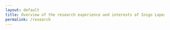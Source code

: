 ```yaml
---
layout: default
title: Overview of the research experience and interests of Inigo Lopez Gazpio
permalink: /research
---
```


<h2 class="project-tagline"></h2>



